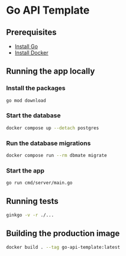 # Go API Template

## Prerequisites

- [Install Go](https://go.dev/doc/install)
- [Install Docker](https://docs.docker.com/get-started/)

## Running the app locally

### Install the packages

```sh
go mod download
```

### Start the database

```sh
docker compose up --detach postgres
```

### Run the database migrations

```sh
docker compose run --rm dbmate migrate
```

### Start the app

```sh
go run cmd/server/main.go
```

## Running tests

```sh
ginkgo -v -r ./...
```

## Building the production image

```sh
docker build . --tag go-api-template:latest
```
